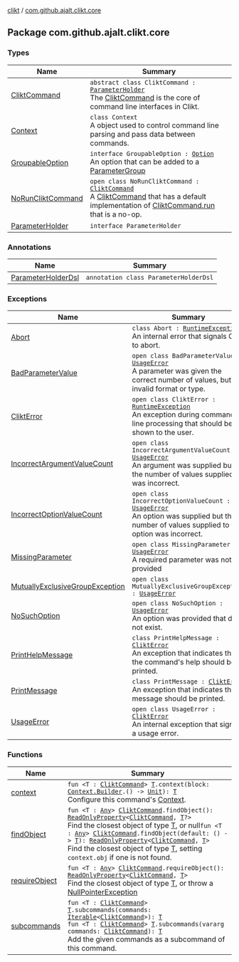 [clikt](../index.md) / [com.github.ajalt.clikt.core](./index.md)

## Package com.github.ajalt.clikt.core

### Types

| Name | Summary |
|---|---|
| [CliktCommand](-clikt-command/index.md) | `abstract class CliktCommand : `[`ParameterHolder`](-parameter-holder/index.md)<br>The [CliktCommand](-clikt-command/index.md) is the core of command line interfaces in Clikt. |
| [Context](-context/index.md) | `class Context`<br>A object used to control command line parsing and pass data between commands. |
| [GroupableOption](-groupable-option/index.md) | `interface GroupableOption : `[`Option`](../com.github.ajalt.clikt.parameters.options/-option/index.md)<br>An option that can be added to a [ParameterGroup](../com.github.ajalt.clikt.parameters.groups/-parameter-group/index.md) |
| [NoRunCliktCommand](-no-run-clikt-command/index.md) | `open class NoRunCliktCommand : `[`CliktCommand`](-clikt-command/index.md)<br>A [CliktCommand](-clikt-command/index.md) that has a default implementation of [CliktCommand.run](-clikt-command/run.md) that is a no-op. |
| [ParameterHolder](-parameter-holder/index.md) | `interface ParameterHolder` |

### Annotations

| Name | Summary |
|---|---|
| [ParameterHolderDsl](-parameter-holder-dsl/index.md) | `annotation class ParameterHolderDsl` |

### Exceptions

| Name | Summary |
|---|---|
| [Abort](-abort/index.md) | `class Abort : `[`RuntimeException`](https://kotlinlang.org/api/latest/jvm/stdlib/kotlin/-runtime-exception/index.html)<br>An internal error that signals Clikt to abort. |
| [BadParameterValue](-bad-parameter-value/index.md) | `open class BadParameterValue : `[`UsageError`](-usage-error/index.md)<br>A parameter was given the correct number of values, but of invalid format or type. |
| [CliktError](-clikt-error/index.md) | `open class CliktError : `[`RuntimeException`](https://kotlinlang.org/api/latest/jvm/stdlib/kotlin/-runtime-exception/index.html)<br>An exception during command line processing that should be shown to the user. |
| [IncorrectArgumentValueCount](-incorrect-argument-value-count/index.md) | `open class IncorrectArgumentValueCount : `[`UsageError`](-usage-error/index.md)<br>An argument was supplied but the number of values supplied was incorrect. |
| [IncorrectOptionValueCount](-incorrect-option-value-count/index.md) | `open class IncorrectOptionValueCount : `[`UsageError`](-usage-error/index.md)<br>An option was supplied but the number of values supplied to the option was incorrect. |
| [MissingParameter](-missing-parameter/index.md) | `open class MissingParameter : `[`UsageError`](-usage-error/index.md)<br>A required parameter was not provided |
| [MutuallyExclusiveGroupException](-mutually-exclusive-group-exception/index.md) | `open class MutuallyExclusiveGroupException : `[`UsageError`](-usage-error/index.md) |
| [NoSuchOption](-no-such-option/index.md) | `open class NoSuchOption : `[`UsageError`](-usage-error/index.md)<br>An option was provided that does not exist. |
| [PrintHelpMessage](-print-help-message/index.md) | `class PrintHelpMessage : `[`CliktError`](-clikt-error/index.md)<br>An exception that indicates that the command's help should be printed. |
| [PrintMessage](-print-message/index.md) | `class PrintMessage : `[`CliktError`](-clikt-error/index.md)<br>An exception that indicates that a message should be printed. |
| [UsageError](-usage-error/index.md) | `open class UsageError : `[`CliktError`](-clikt-error/index.md)<br>An internal exception that signals a usage error. |

### Functions

| Name | Summary |
|---|---|
| [context](context.md) | `fun <T : `[`CliktCommand`](-clikt-command/index.md)`> `[`T`](context.md#T)`.context(block: `[`Context.Builder`](-context/-builder/index.md)`.() -> `[`Unit`](https://kotlinlang.org/api/latest/jvm/stdlib/kotlin/-unit/index.html)`): `[`T`](context.md#T)<br>Configure this command's [Context](-context/index.md). |
| [findObject](find-object.md) | `fun <T : `[`Any`](https://kotlinlang.org/api/latest/jvm/stdlib/kotlin/-any/index.html)`> `[`CliktCommand`](-clikt-command/index.md)`.findObject(): `[`ReadOnlyProperty`](https://kotlinlang.org/api/latest/jvm/stdlib/kotlin.properties/-read-only-property/index.html)`<`[`CliktCommand`](-clikt-command/index.md)`, `[`T`](find-object.md#T)`?>`<br>Find the closest object of type [T](find-object.md#T), or null`fun <T : `[`Any`](https://kotlinlang.org/api/latest/jvm/stdlib/kotlin/-any/index.html)`> `[`CliktCommand`](-clikt-command/index.md)`.findObject(default: () -> `[`T`](find-object.md#T)`): `[`ReadOnlyProperty`](https://kotlinlang.org/api/latest/jvm/stdlib/kotlin.properties/-read-only-property/index.html)`<`[`CliktCommand`](-clikt-command/index.md)`, `[`T`](find-object.md#T)`>`<br>Find the closest object of type [T](find-object.md#T), setting `context.obj` if one is not found. |
| [requireObject](require-object.md) | `fun <T : `[`Any`](https://kotlinlang.org/api/latest/jvm/stdlib/kotlin/-any/index.html)`> `[`CliktCommand`](-clikt-command/index.md)`.requireObject(): `[`ReadOnlyProperty`](https://kotlinlang.org/api/latest/jvm/stdlib/kotlin.properties/-read-only-property/index.html)`<`[`CliktCommand`](-clikt-command/index.md)`, `[`T`](require-object.md#T)`>`<br>Find the closest object of type [T](require-object.md#T), or throw a [NullPointerException](https://kotlinlang.org/api/latest/jvm/stdlib/kotlin/-null-pointer-exception/index.html) |
| [subcommands](subcommands.md) | `fun <T : `[`CliktCommand`](-clikt-command/index.md)`> `[`T`](subcommands.md#T)`.subcommands(commands: `[`Iterable`](https://kotlinlang.org/api/latest/jvm/stdlib/kotlin.collections/-iterable/index.html)`<`[`CliktCommand`](-clikt-command/index.md)`>): `[`T`](subcommands.md#T)<br>`fun <T : `[`CliktCommand`](-clikt-command/index.md)`> `[`T`](subcommands.md#T)`.subcommands(vararg commands: `[`CliktCommand`](-clikt-command/index.md)`): `[`T`](subcommands.md#T)<br>Add the given commands as a subcommand of this command. |
